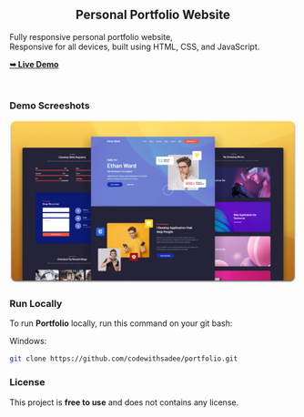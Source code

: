 
  <h2 align="center">Personal Portfolio Website</h2>

  Fully responsive personal portfolio website, <br />Responsive for all devices, built using HTML, CSS, and JavaScript.

  <a href="https://codewithsadee.github.io/portfolio/"><strong>➥ Live Demo</strong></a>

</div>

<br />

### Demo Screeshots

![Portfolio Desktop Demo](./readme-images/desktop.png "Desktop Demo")


### Run Locally

To run **Portfolio** locally, run this command on your git bash:

Windows:

```bash
git clone https://github.com/codewithsadee/portfolio.git
```

### License

This project is **free to use** and does not contains any license.
